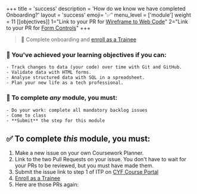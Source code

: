 +++
title = 'success'
description = 'How do we know we have completed Onboarding?'
layout = 'success'
emoji= '✅'
menu_level = ['module']
weight = 11
[[objectives]]
1="Link to your PR for [Wireframe to Web Code](https://github.com/CodeYourFuture/Module-User-Focused-Data/issues/90)"
2="Link to your PR for [Form Controls](https://github.com/CodeYourFuture/Module-User-Focused-Data/issues/88)"
+++

> 🎯 Complete onboarding and [enroll as a Trainee](https://forms.gle/vRuofa7aeL5DsbhGA)

### 🎯 You've achieved your learning objectives if you can:

```objectives
- Track changes to data (your code) over time with Git and GitHub.
- Validate data with HTML forms.
- Analyse structured data with SQL in a spreadsheet.
- Plan your new life as a tech professional.
```

### 💯 To complete _any_ module, you must:

```objectives
- Do your work: complete all mandatory backlog issues
- Come to class
- **Submit** the step for this module
```

## ✅ To complete _this_ module, you must:

1. Make a new issue on your own Coursework Planner.
1. Link to the two Pull Requests on your issue. You don't have to wait for your PRs to be reviewed, but you must have made them.
1. Submit the issue link to step 1 of ITP on [CYF Course Portal](https://application-process.codeyourfuture.io/)
1. [Enroll as a Trainee](https://forms.gle/vRuofa7aeL5DsbhGA)
1. Here are those PRs again:
